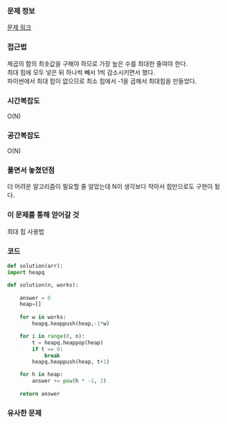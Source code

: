 ### 문제 정보
[문제 링크](https://school.programmers.co.kr/learn/courses/30/lessons/12927)

### 접근법
제곱의 함의 최솟값을 구해야 하므로 가장 높은 수를 최대한 줄여야 한다.\
최대 힙에 모두 넣은 뒤 하나씩 빼서 1씩 감소시키면서 했다.\
파이썬에서 최대 힙이 없으므로 최소 힙에서 -1을 곱해서 최대힙을 만들었다.

### 시간복잡도
O(N)

### 공간복잡도
O(N)

### 풀면서 놓쳤던점
더 어려운 알고리즘이 필요할 줄 알았는데 N이 생각보다 작아서 힙만으로도 구현이 됬다.

### 이 문제를 통해 얻어갈 것
최대 힙 사용법

### 코드
```python
def solution(arr):
import heapq

def solution(n, works):
    
    answer = 0
    heap=[]
    
    for w in works:
        heapq.heappush(heap,-1*w)        

    for i in range(0, n):
        t = heapq.heappop(heap)
        if t == 0:
            break
        heapq.heappush(heap, t+1)

    for h in heap:
        answer += pow(h * -1, 2)
        
    return answer
```
### 유사한 문제
